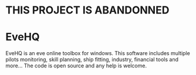 # THIS PROJECT IS ABANDONNED

# EveHQ

EveHQ is an eve online toolbox for windows. This software includes multiple pilots monitoring, skill planning, ship fitting, industry, financial tools and more...
The code is open source and any help is welcome.
